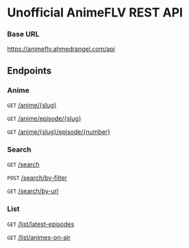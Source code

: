 # Unofficial AnimeFLV REST API

### Base URL
https://animeflv.ahmedrangel.com/api

## Endpoints
### Anime
`GET` [/anime/{slug}](https://animeflv.ahmedrangel.com/tag/anime/GET/api/anime/%7Bslug%7D)

`GET` [/anime/episode/{slug}](https://animeflv.ahmedrangel.com/tag/anime/GET/api/anime/episode/%7Bslug%7D)

`GET` [/anime/{slug}/episode/{number}](https://animeflv.ahmedrangel.com/tag/anime/GET/api/anime/%7Bslug%7D/episode/%7Bnumber%7D)


### Search
`GET` [/search](https://animeflv.ahmedrangel.com/tag/search/GET/api/search)

`POST` [/search/by-filter](https://animeflv.ahmedrangel.com/tag/search/POST/api/search/by-filter)

`GET` [/search/by-url](https://animeflv.ahmedrangel.com/tag/search/GET/api/search/by-url)

### List
`GET` [/list/latest-episodes](https://animeflv.ahmedrangel.com/tag/list/GET/api/list/latest-episodes)

`GET` [/list/animes-on-air](https://animeflv.ahmedrangel.com/tag/list/GET/api/list/animes-on-air)